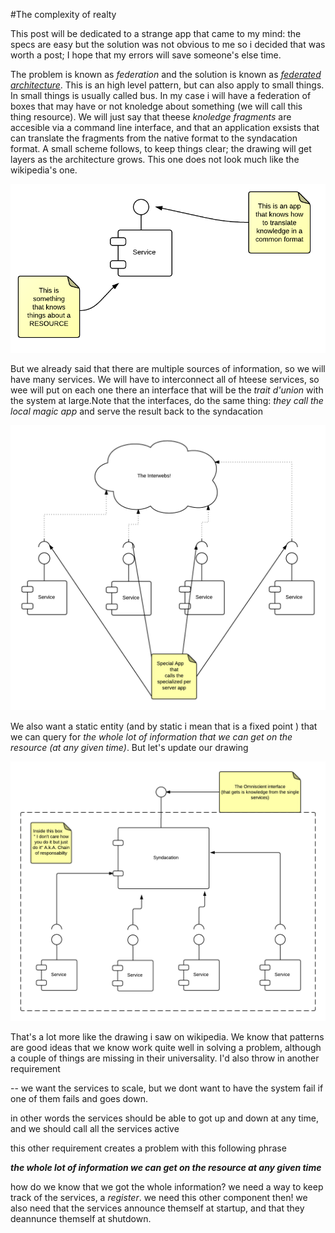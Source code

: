 #The complexity of realty

This post will be dedicated to a strange app that came to my mind: the specs are easy
but the solution was not obvious to me so i decided that was worth a post; I hope that
my errors will save someone's else time.

The problem is known as *federation* and the solution is known as *[federated architecture](htps://en.wikipedia.org/wiki/Federated_architecture)*.
This is an high level pattern, but can also apply to small things. In small things is usually called bus.
 In my case i will have a federation of boxes that may have or not knoledge about something (we will call this thing resource). 
We will just say that theese _knoledge fragments_ are accesible via a command line interface, and that an application
exsists that can translate the fragments from the native format to the syndacation format. A small
scheme follows, to keep things clear; the drawing will get layers as the architecture grows. This one does
not look much like the wikipedia's one.

![Single Service](./doc/Complex_1.png)

But we already said that there are multiple sources of information, so we will have many services. We will have to 
interconnect all of hteese services, so wee will put on each one there an interface that will be the _trait d'union_
with the system at large.Note that the interfaces, do the same thing: _they call the local magic app_ and serve the result back to the syndacation 

![Multiple services](./doc/Complex_2.png)

We also want a static entity (and by static i mean that is a fixed point ) that we can query
for _the whole lot of information that we can get on the resource (at any given time)_. 
But let's update our drawing

![Proper federated architecture](./doc/Complex_3.png)

That's a lot more like the drawing i saw on wikipedia. We know that patterns are good ideas that we
know work quite well in solving a problem, although a couple of things are missing in their universality.
I'd also throw in another requirement

-- we want the services to scale, but we dont want to have the system fail if one of them fails and goes down. 

in other words the services should be able to got up and down at any time, and we should call all the services active

this other requirement creates a problem with this following phrase

_**the whole lot of information we can get on the resource at any given time**_

how do we know that we got the whole information? we need a way to keep track of the services, a _register_. we need this 
other component then! we also need that the services announce themself at startup, and that they deannunce themself at shutdown.


